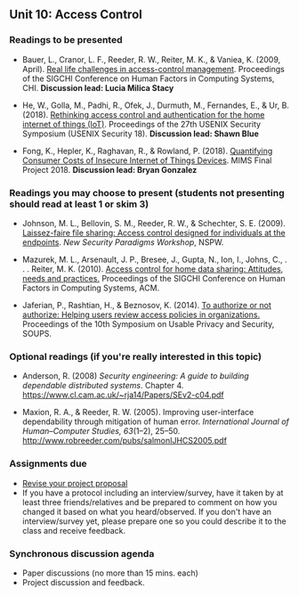 ## Unit 10: Access Control

### Readings to be presented

- Bauer, L., Cranor, L. F., Reeder, R. W., Reiter, M. K., & Vaniea, K. (2009, April). [Real life challenges in access-control management](https://users.ece.cmu.edu/~lbauer/papers/2009/chi09-management.pdf). Proceedings of the SIGCHI Conference on Human Factors in Computing Systems, CHI.  **Discussion lead: Lucia Milica Stacy**

- He, W., Golla, M., Padhi, R., Ofek, J., Durmuth, M., Fernandes, E., & Ur, B. (2018). [Rethinking access control and authentication for the home internet of things (IoT)](https://www.blaseur.com/papers/usenixsec18.pdf). Proceedings of the 27th USENIX Security Symposium (USENIX Security 18). **Discussion lead: Shawn Blue**

- Fong, K., Hepler, K., Raghavan, R., & Rowland, P. (2018). [Quantifying Consumer Costs of Insecure Internet of Things Devices](https://www.ischool.berkeley.edu/projects/2018/riot-quantifying-consumer-harms). MIMS Final Project 2018. **Discussion lead: Bryan Gonzalez**


### Readings you may choose to present (students not presenting should read at least 1 or skim 3)

- Johnson, M. L., Bellovin, S. M., Reeder, R. W., & Schechter, S. E. (2009). [Laissez-faire file sharing: Access control designed for individuals at the endpoints](https://academiccommons.columbia.edu/doi/10.7916/D8D79J6W/download). *New Security Paradigms Workshop*, NSPW.    

- Mazurek, M. L., Arsenault, J. P., Bresee, J., Gupta, N., Ion, I., Johns, C., . . . Reiter, M. K. (2010). [Access control for home data sharing: Attitudes, needs and practices.](https://users.ece.cmu.edu/~lbauer/papers/2010/chi2010-home-access-control.pdf) Proceedings of the SIGCHI Conference on Human Factors in Computing Systems, ACM.

- Jaferian, P., Rashtian, H., & Beznosov, K. (2014). [To authorize or not authorize: Helping users review access policies in organizations.](https://www.usenix.org/system/files/conference/soups2014/soups14-paper-jaferian.pdf) Proceedings of the 10th Symposium on Usable Privacy and Security, SOUPS.



### Optional readings (if you're really interested in this topic)

- Anderson, R. (2008) *Security engineering: A guide to building dependable distributed systems*. Chapter 4. https://www.cl.cam.ac.uk/~rja14/Papers/SEv2-c04.pdf

- Maxion, R. A., & Reeder, R. W. (2005). Improving user-interface dependability through mitigation of human error. *International Journal of Human–Computer Studies, 63*(1–2), 25–50. http://www.robreeder.com/pubs/salmonIJHCS2005.pdf


### Assignments due

- [Revise your project proposal](../project/README.md#unit-10-before-the-live-session)
- If you have a protocol including an interview/survey, have it taken by at least three friends/relatives and be prepared to comment on how you changed it based on what you heard/observed. If you don't have an interview/survey yet, please prepare one so you could describe it to the class and receive feedback.


### Synchronous discussion agenda
- Paper discussions (no more than 15 mins. each)
- Project discussion and feedback.
